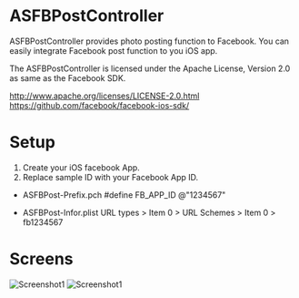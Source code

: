 ASFBPostController
==================

ASFBPostController provides photo posting function to Facebook. You can easily integrate Facebook post function to you iOS app.

The ASFBPostController is licensed under the Apache License, Version 2.0 as same as the Facebook SDK.

http://www.apache.org/licenses/LICENSE-2.0.html
https://github.com/facebook/facebook-ios-sdk/


Setup
==================

1. Create your iOS facebook App.
2. Replace sample ID with your Facebook App ID.

* ASFBPost-Prefix.pch
#define FB_APP_ID @"1234567"

* ASFBPost-Infor.plist
URL types > Item 0 > URL Schemes > Item 0 > fb1234567


Screens
==================
![Screenshot1](https://dl.dropbox.com/u/339699/github/ASFBPostController_iphone.png)
![Screenshot1](https://dl.dropbox.com/u/339699/github/ASFBPostController_ipad.png)
